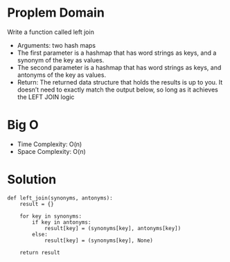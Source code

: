 # Proplem Domain

Write a function called left join

- Arguments: two hash maps
- The first parameter is a hashmap that has word strings as keys, and a synonym of the key as values.
- The second parameter is a hashmap that has word strings as keys, and antonyms of the key as values.
- Return: The returned data structure that holds the results is up to you. It doesn’t need to exactly match the output below, so long as it achieves the LEFT JOIN logic

# Big O

- Time Complexity: O(n)
- Space Complexity: O(n)

# Solution

```
def left_join(synonyms, antonyms):
    result = {}

    for key in synonyms:
        if key in antonyms:
            result[key] = (synonyms[key], antonyms[key])
        else:
            result[key] = (synonyms[key], None)

    return result
```